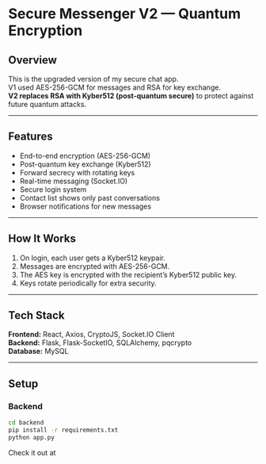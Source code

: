 # Secure Messenger V2 — Quantum Encryption

## Overview
This is the upgraded version of my secure chat app.  
V1 used AES-256-GCM for messages and RSA for key exchange.  
**V2 replaces RSA with Kyber512 (post-quantum secure)** to protect against future quantum attacks.

---

## Features
- End-to-end encryption (AES-256-GCM)
- Post-quantum key exchange (Kyber512)
- Forward secrecy with rotating keys
- Real-time messaging (Socket.IO)
- Secure login system
- Contact list shows only past conversations
- Browser notifications for new messages

---

## How It Works
1. On login, each user gets a Kyber512 keypair.
2. Messages are encrypted with AES-256-GCM.
3. The AES key is encrypted with the recipient’s Kyber512 public key.
4. Keys rotate periodically for extra security.

---

## Tech Stack
**Frontend:** React, Axios, CryptoJS, Socket.IO Client  
**Backend:** Flask, Flask-SocketIO, SQLAlchemy, pqcrypto  
**Database:** MySQL

---

## Setup
### Backend
```bash
cd backend
pip install -r requirements.txt
python app.py
```

Check it out at 